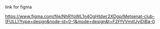 link for figma 

https://www.figma.com/file/NhRYpWL1n4OgHtdwr2XDgp/Metsenat-club-(FULL)?type=design&node-id=0-1&mode=design&t=F2FfVVmitUyiDiBa-0
